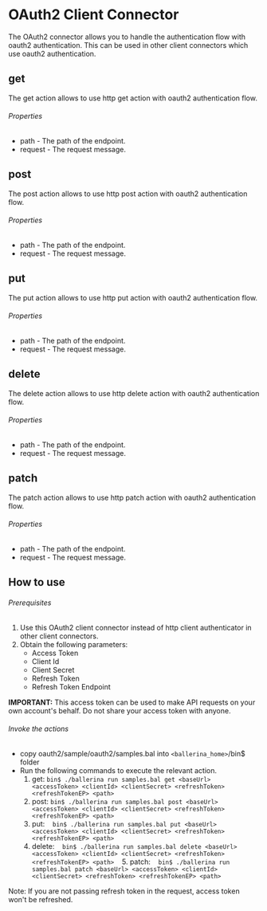# OAuth2 Client Connector

The OAuth2 connector allows you to handle the authentication flow with oauth2 authentication.
This can be used in other client connectors which use oauth2 authentication.

## get
The get action allows to use http get action with oauth2 authentication flow.

###### Properties
  * path -  The path of the endpoint.
  * request -  The request message.

## post
The post action allows to use http post action with oauth2 authentication flow.

###### Properties
  * path -  The path of the endpoint.
  * request -  The request message.

## put
The put action allows to use http put action with oauth2 authentication flow.

###### Properties
  * path -  The path of the endpoint.
  * request -  The request message.

## delete
The delete action allows to use http delete action with oauth2 authentication flow.

###### Properties
  * path -  The path of the endpoint.
  * request -  The request message.

## patch
The patch action allows to use http patch action with oauth2 authentication flow.

###### Properties
* path -  The path of the endpoint.
* request -  The request message.

## How to use

###### Prerequisites
1. Use this OAuth2 client connector instead of http client authenticator in other client connectors.
2. Obtain the following parameters:
    * Access Token
    * Client Id
    * Client Secret
    * Refresh Token
    * Refresh Token Endpoint

**IMPORTANT:** This access token can be used to make API requests on your own account's behalf. Do not share your access token with anyone.

###### Invoke the actions
- copy oauth2/sample/oauth2/samples.bal into `<ballerina_home>`/bin$ folder
- Run the following commands to execute the relevant action.
    1. get:
    `bin$ ./ballerina run samples.bal get <baseUrl> <accessToken> <clientId> <clientSecret> <refreshToken> <refreshTokenEP> <path>`
    2. post:
    `bin$ ./ballerina run samples.bal post <baseUrl> <accessToken> <clientId> <clientSecret> <refreshToken> <refreshTokenEP> <path>`
    3. put:
    `bin$ ./ballerina run samples.bal put <baseUrl> <accessToken> <clientId> <clientSecret> <refreshToken> <refreshTokenEP> <path>`
    4. delete:
    `bin$ ./ballerina run samples.bal delete <baseUrl> <accessToken> <clientId> <clientSecret> <refreshToken> <refreshTokenEP> <path>`
    5. patch:
    `bin$ ./ballerina run samples.bal patch <baseUrl> <accessToken> <clientId> <clientSecret> <refreshToken> <refreshTokenEP> <path>`

Note: If you are not passing refresh token in the request, access token won't be refreshed.
